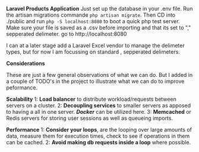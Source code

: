 **Laravel Products Application**
Just set up the database in your .env file. Run the artisan migrations commande `php artisan migrate`. Then CD into ./public and run `php -S localhost:8080` to boot a quick php test server. Make sure your file is saved as a .csv before importing and that its set to "," sepperated delimeter. go to http://localhost:8080

I can at a later stage add a Laravel Excel vendor to manage the delimeter types, but for now I am focussing on standard , sepperated delimeters.

**Considerations**

These are just a few general observations of what we can do. But I added in a couple of TODO's in the project to illustrate what we can do to improve peformance.

**Scalability**
1: **Load balancer** to distribute workload/requests between servers on a cluster.
2: **Decoupling services** to smaller servers as apposed to having a all in one server. ***Docker*** can be utilized here.
3: **Memcached** or Redis servers for storing user sessions as well as queueing imports.

**Performance**
1: **Consider your loops**, are the looping over large amounts of data, measure them for execution times, check to see if operations in them can be cached.
2: **Avoid making db requests inside a loop** where possible.



